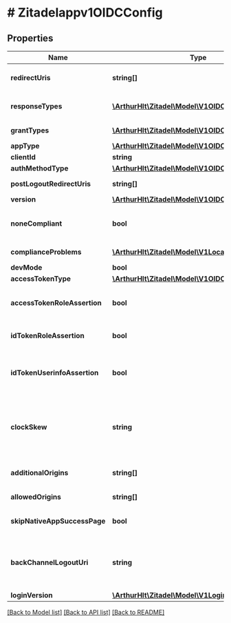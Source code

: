 # # Zitadelappv1OIDCConfig

## Properties

Name | Type | Description | Notes
------------ | ------------- | ------------- | -------------
**redirectUris** | **string[]** | Callback URI of the authorization request where the code or tokens will be sent to | [optional]
**responseTypes** | [**\ArthurHlt\Zitadel\Model\V1OIDCResponseType[]**](V1OIDCResponseType.md) | Determines whether a code, id_token token or just id_token will be returned | [optional]
**grantTypes** | [**\ArthurHlt\Zitadel\Model\V1OIDCGrantType[]**](V1OIDCGrantType.md) | The flow type the application uses to gain access | [optional]
**appType** | [**\ArthurHlt\Zitadel\Model\V1OIDCAppType**](V1OIDCAppType.md) |  | [optional]
**clientId** | **string** | generated oauth2/oidc client id | [optional]
**authMethodType** | [**\ArthurHlt\Zitadel\Model\V1OIDCAuthMethodType**](V1OIDCAuthMethodType.md) |  | [optional]
**postLogoutRedirectUris** | **string[]** | ZITADEL will redirect to this link after a successful logout | [optional]
**version** | [**\ArthurHlt\Zitadel\Model\V1OIDCVersion**](V1OIDCVersion.md) |  | [optional]
**noneCompliant** | **bool** | specifies whether the config is OIDC compliant. A production configuration SHOULD be compliant | [optional]
**complianceProblems** | [**\ArthurHlt\Zitadel\Model\V1LocalizedMessage[]**](V1LocalizedMessage.md) | lists the problems for non-compliancy | [optional]
**devMode** | **bool** | used for development | [optional]
**accessTokenType** | [**\ArthurHlt\Zitadel\Model\V1OIDCTokenType**](V1OIDCTokenType.md) |  | [optional]
**accessTokenRoleAssertion** | **bool** | adds roles to the claims of the access token (only if type &#x3D;&#x3D; JWT) even if they are not requested by scopes | [optional]
**idTokenRoleAssertion** | **bool** | adds roles to the claims of the id token even if they are not requested by scopes | [optional]
**idTokenUserinfoAssertion** | **bool** | claims of profile, email, address and phone scopes are added to the id token even if an access token is issued. Attention this violates the OIDC specification | [optional]
**clockSkew** | **string** | Used to compensate time difference of servers. Duration added to the \&quot;exp\&quot; claim and subtracted from \&quot;iat\&quot;, \&quot;auth_time\&quot; and \&quot;nbf\&quot; claims | [optional]
**additionalOrigins** | **string[]** | additional origins (other than the redirect_uris) from where the API can be used | [optional]
**allowedOrigins** | **string[]** | all allowed origins from where the API can be used | [optional]
**skipNativeAppSuccessPage** | **bool** | Skip the successful login page on native apps and directly redirect the user to the callback. | [optional]
**backChannelLogoutUri** | **string** | ZITADEL will use this URI to notify the application about terminated session according to the OIDC Back-Channel Logout (https://openid.net/specs/openid-connect-backchannel-1_0.html) | [optional]
**loginVersion** | [**\ArthurHlt\Zitadel\Model\V1LoginVersion**](V1LoginVersion.md) |  | [optional]

[[Back to Model list]](../../README.md#models) [[Back to API list]](../../README.md#endpoints) [[Back to README]](../../README.md)
